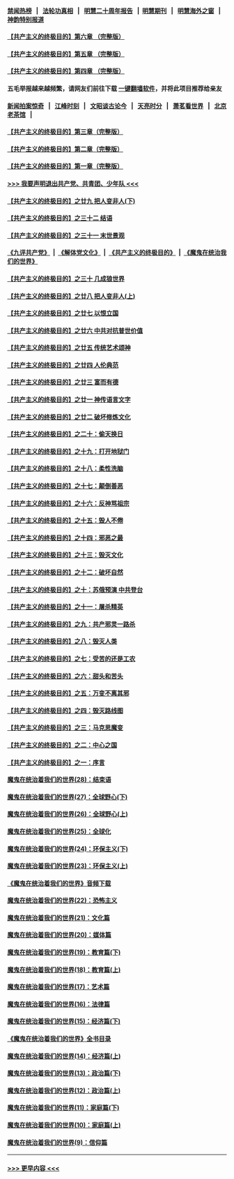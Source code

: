 #### [禁闻热榜](热点新闻.md?=0)  &nbsp;&nbsp;|&nbsp;&nbsp; [法轮功真相](https://github.com/gfw-breaker/truth/blob/master/README.md?=0) &nbsp;&nbsp;|&nbsp;&nbsp; [明慧二十周年报告](https://github.com/gfw-breaker/mh-reports/blob/master/README.md?=0) &nbsp;&nbsp;|&nbsp;&nbsp;[明慧期刊](https://github.com/gfw-breaker/mh-qikan) &nbsp;&nbsp;|&nbsp;&nbsp; [明慧海外之窗](https://github.com/gfw-breaker/mh-news/blob/master/README.md?=0) &nbsp;&nbsp;|&nbsp;&nbsp; [神韵特别报道](https://github.com/gfw-breaker/mh-news/blob/master/shenyun.md?=0)
#### [【共产主义的终极目的】第六章 （完整版）](../pages/nsc422/n11428913.md?t=03060531) 
#### [【共产主义的终极目的】第五章 （完整版）](../pages/nsc422/n11428912.md?t=03060531) 
#### [【共产主义的终极目的】第四章 （完整版）](../pages/nsc422/n11428907.md?t=03060531) 
#### 五毛举报越来越频繁，请网友们前往下载 [一键翻墙软件](https://github.com/gfw-breaker/ssr-accounts)，并将此项目推荐给亲友
#### [新闻拍案惊奇](https://github.com/gfw-breaker/banned-news/blob/master/pages/link4.md) &nbsp;&nbsp;|&nbsp;&nbsp; [江峰时刻](https://github.com/gfw-breaker/banned-news/blob/master/pages/link4.md) &nbsp;&nbsp;|&nbsp;&nbsp; [文昭谈古论今](https://github.com/gfw-breaker/banned-news/blob/master/pages/link4.md) &nbsp;&nbsp;|&nbsp;&nbsp; [天亮时分](https://github.com/gfw-breaker/banned-news/blob/master/pages/link4.md) &nbsp;&nbsp;|&nbsp;&nbsp; [萧茗看世界](https://github.com/gfw-breaker/banned-news/blob/master/pages/link4.md) &nbsp;&nbsp;|&nbsp;&nbsp; [北京老茶馆](https://github.com/gfw-breaker/banned-news/blob/master/pages/link4.md) &nbsp;&nbsp;|&nbsp;&nbsp; 
#### [【共产主义的终极目的】第三章（完整版）](../pages/nsc422/n11428848.md?t=03060531) 
#### [【共产主义的终极目的】第二章（完整版）](../pages/nsc422/n11428831.md?t=03060531) 
#### [【共产主义的终极目的】第一章（完整版）](../pages/nsc422/n11417651.md?t=03060531) 
#### [>>> 我要声明退出共产党、共青团、少年队 <<<](https://github.com/begood0513/goodnews/blob/master/quit/letter.md) 
#### [【共产主义的终极目的】之廿九 把人变非人(下)](../pages/nsc422/n11344140.md?t=03060531) 
#### [【共产主义的终极目的】之三十二 结语](../pages/nsc422/n11360535.md?t=03060531) 
#### [【共产主义的终极目的】之三十一 末世景观](../pages/nsc422/n11351129.md?t=03060531) 
#### [《九评共产党》](https://github.com/begood0513/9ping.md/blob/master/README.md) &nbsp;|&nbsp; [《解体党文化》](../../../../jtdwh.md/blob/master/README.md)  &nbsp;|&nbsp; [《共产主义的终极目的》](../../../../gczydzjmd.md/blob/master/README.md) &nbsp;|&nbsp; [《魔鬼在统治我们的世界》](../../../../mgztzwmdsj.md/blob/master/README.md) 
#### [【共产主义的终极目的】之三十 几成狼世界](../pages/nsc422/n11348280.md?t=03060531) 
#### [【共产主义的终极目的】之廿八 把人变非人(上)](../pages/nsc422/n11340492.md?t=03060531) 
#### [【共产主义的终极目的】之廿七 以恨立国](../pages/nsc422/n11336944.md?t=03060531) 
#### [【共产主义的终极目的】之廿六 中共对抗普世价值](../pages/nsc422/n11324785.md?t=03060531) 
#### [【共产主义的终极目的】之廿五 传统艺术颂神](../pages/nsc422/n11296396.md?t=03060531) 
#### [【共产主义的终极目的】之廿四 人伦典范](../pages/nsc422/n11296397.md?t=03060531) 
#### [【共产主义的终极目的】之廿三 富而有德](../pages/nsc422/n11283598.md?t=03060531) 
#### [【共产主义的终极目的】之廿一 神传语言文字](../pages/nsc422/n11263265.md?t=03060531) 
#### [【共产主义的终极目的】之廿二 破坏修炼文化](../pages/nsc422/n11245728.md?t=03060531) 
#### [【共产主义的终极目的】之二十：偷天换日](../pages/nsc422/n11238846.md?t=03060531) 
#### [【共产主义的终极目的】之十九：打开地狱门](../pages/nsc422/n11206376.md?t=03060531) 
#### [【共产主义的终极目的】之十八：柔性洗脑](../pages/nsc422/n11199994.md?t=03060531) 
#### [【共产主义的终极目的】之十七：颠倒善恶](../pages/nsc422/n11179782.md?t=03060531) 
#### [【共产主义的终极目的】之十六：反神骂祖宗](../pages/nsc422/n11166798.md?t=03060531) 
#### [【共产主义的终极目的】之十五：毁人不倦](../pages/nsc422/n11166792.md?t=03060531) 
#### [【共产主义的终极目的】之十四：邪恶之最](../pages/nsc422/n11150249.md?t=03060531) 
#### [【共产主义的终极目的】之十三：毁灭文化](../pages/nsc422/n11135227.md?t=03060531) 
#### [【共产主义的终极目的】之十二：破坏自然](../pages/nsc422/n11135214.md?t=03060531) 
#### [【共产主义的终极目的】之十：苏俄预演 中共登台](../pages/nsc422/n11118424.md?t=03060531) 
#### [【共产主义的终极目的】之十一：屠杀精英](../pages/nsc422/n11118442.md?t=03060531) 
#### [【共产主义的终极目的】之九：共产邪灵一路杀](../pages/nsc422/n11114139.md?t=03060531) 
#### [【共产主义的终极目的】之八：毁灭人类](../pages/nsc422/n11108503.md?t=03060531) 
#### [【共产主义的终极目的】之七：受苦的还是工农](../pages/nsc422/n11101809.md?t=03060531) 
#### [【共产主义的终极目的】之六：甜头和苦头](../pages/nsc422/n11096971.md?t=03060531) 
#### [【共产主义的终极目的】之五：万变不离其邪](../pages/nsc422/n11091285.md?t=03060531) 
#### [【共产主义的终极目的】之四：毁灭路线图](../pages/nsc422/n11086284.md?t=03060531) 
#### [【共产主义的终极目的】之三：马克思魔变](../pages/nsc422/n11061941.md?t=03060531) 
#### [【共产主义的终极目的】之二：中心之国](../pages/nsc422/n11047728.md?t=03060531) 
#### [【共产主义的终极目的】之一：序言](../pages/nsc422/n11086077.md?t=03060531) 
#### [魔鬼在统治着我们的世界(28)：结束语](../pages/nsc422/n10936246.md?t=03060531) 
#### [魔鬼在统治着我们的世界(27)：全球野心(下)](../pages/nsc422/n10928319.md?t=03060531) 
#### [魔鬼在统治着我们的世界(26)：全球野心(上)](../pages/nsc422/n10900318.md?t=03060531) 
#### [魔鬼在统治着我们的世界(25)：全球化](../pages/nsc422/n10788205.md?t=03060531) 
#### [魔鬼在统治着我们的世界(24)：环保主义(下)](../pages/nsc422/n10695307.md?t=03060531) 
#### [魔鬼在统治着我们的世界(23)：环保主义(上)](../pages/nsc422/n10688613.md?t=03060531) 
#### [《魔鬼在统治着我们的世界》音频下载](../pages/nsc422/n10635553.md?t=03060531) 
#### [魔鬼在统治着我们的世界(22)：恐怖主义](../pages/nsc422/n10614727.md?t=03060531) 
#### [魔鬼在统治着我们的世界(21)：文化篇](../pages/nsc422/n10597706.md?t=03060531) 
#### [魔鬼在统治着我们的世界(20)：媒体篇](../pages/nsc422/n10586579.md?t=03060531) 
#### [魔鬼在统治着我们的世界(19)：教育篇(下)](../pages/nsc422/n10564808.md?t=03060531) 
#### [魔鬼在统治着我们的世界(18)：教育篇(上)](../pages/nsc422/n10526970.md?t=03060531) 
#### [魔鬼在统治着我们的世界(17)：艺术篇](../pages/nsc422/n10499093.md?t=03060531) 
#### [魔鬼在统治着我们的世界(16)：法律篇](../pages/nsc422/n10485969.md?t=03060531) 
#### [魔鬼在统治着我们的世界(15)：经济篇(下)](../pages/nsc422/n10469975.md?t=03060531) 
#### [《魔鬼在统治着我们的世界》全书目录](../pages/nsc422/n10464261.md?t=03060531) 
#### [魔鬼在统治着我们的世界(14)：经济篇(上)](../pages/nsc422/n10457370.md?t=03060531) 
#### [魔鬼在统治着我们的世界(13)：政治篇(下)](../pages/nsc422/n10448270.md?t=03060531) 
#### [魔鬼在统治着我们的世界(12)：政治篇(上)](../pages/nsc422/n10444576.md?t=03060531) 
#### [魔鬼在统治着我们的世界(11)：家庭篇(下)](../pages/nsc422/n10440961.md?t=03060531) 
#### [魔鬼在统治着我们的世界(10)：家庭篇(上)](../pages/nsc422/n10435448.md?t=03060531) 
#### [魔鬼在统治着我们的世界(9)：信仰篇](../pages/nsc422/n10432159.md?t=03060531) 

----
#### [ >>> 更早内容 <<< ](../indexes/nsc422-earlier.md)
